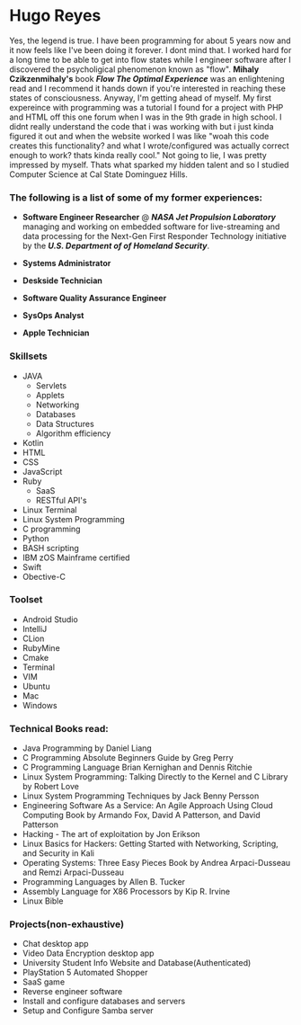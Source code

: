 # Hugo Reyes

Yes, the legend is true. I have been programming for about 5 years now and it now feels like I've been doing it forever. I dont mind that. I worked hard for a long time to be able to get into flow states while I engineer software after I discovered the psycholigical phenomenon known as "flow". **Mihaly Czikzenmihaly's** book ***Flow The Optimal Experience*** was an enlightening read and I recommend it hands down if you're interested in reaching these states of consciousness. Anyway, I'm getting ahead of myself. My first expereince with programming was a tutorial I found for a project with PHP and HTML off this one forum when I was in the 9th grade in high school. I didnt really understand the code that i was working with but i just kinda figured it out and when the website worked I was like "woah this code creates this functionality? and what I wrote/configured was actually correct enough to work? thats kinda really cool." Not going to lie, I was pretty impressed by myself. Thats what sparked my hidden talent and so I studied Computer Science at Cal State Dominguez Hills.  

### The following is a list of some of my former experiences: 

* **Software Engineer Researcher** @ ***NASA Jet Propulsion Laboratory*** managing and working on embedded software for live-streaming and data processing for the Next-Gen First Responder Technology initiative by the ***U.S. Department of of Homeland Security***.  

* **Systems Administrator** 

* **Deskside Technician** 

* **Software Quality Assurance Engineer** 

* **SysOps Analyst** 

* **Apple Technician** 

### Skillsets

* JAVA
  - Servlets 
  - Applets 
  - Networking 
  - Databases 
  - Data Structures 
  - Algorithm efficiency
* Kotlin
* HTML
* CSS 
* JavaScript
* Ruby
  - SaaS
  - RESTful API's
* Linux Terminal 
* Linux System Programming 
* C programming 
* Python 
* BASH scripting 
* IBM zOS Mainframe certified
* Swift
* Obective-C 

### Toolset

* Android Studio 
* IntelliJ 
* CLion
* RubyMine 
* Cmake 
* Terminal 
* VIM 
* Ubuntu 
* Mac 
* Windows 

### Technical Books read:

* Java Programming by Daniel Liang
* C Programming Absolute Beginners Guide by Greg Perry
* C Programming Language Brian Kernighan and Dennis Ritchie 
* Linux System Programming: Talking Directly to the Kernel and C Library by Robert Love 
* Linux System Programming Techniques by Jack Benny Persson 
* Engineering Software As a Service: An Agile Approach Using Cloud Computing Book by Armando Fox, David A Patterson, and David Patterson
* Hacking - The art of exploitation by Jon Erikson 
* Linux Basics for Hackers: Getting Started with Networking, Scripting, and Security in Kali
* Operating Systems: Three Easy Pieces Book by Andrea Arpaci-Dusseau and Remzi Arpaci-Dusseau
* Programming Languages by Allen B. Tucker
* Assembly Language for X86 Processors by Kip R. Irvine
* Linux Bible 

### Projects(non-exhaustive)
* Chat desktop app 
* Video Data Encryption desktop app
* University Student Info Website and Database(Authenticated) 
* PlayStation 5 Automated Shopper 
* SaaS game 
* Reverse engineer software 
* Install and configure databases and servers 
* Setup and Configure Samba server 



<!--
**winstonthewolf/winstonthewolf** is a ✨ _special_ ✨ repository because its `README.md` (this file) appears on your GitHub profile.

Here are some ideas to get you started:

- 🔭 I’m currently working on ...
- 🌱 I’m currently learning ...
- 👯 I’m looking to collaborate on ...
- 🤔 I’m looking for help with ...
- 💬 Ask me about ...
- 📫 How to reach me: ...
- 😄 Pronouns: ...
- ⚡ Fun fact: ...
-->
